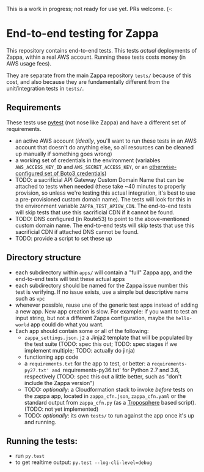This is a work in progress; not ready for use yet. PRs welcome. (-:

# End-to-end testing for Zappa

This repository contains end-to-end tests. This tests *actual* deployments of Zappa, within a real AWS account. Running these tests costs money (in AWS usage fees).

They are separate from the main Zappa repository `tests/` because of this cost, and also because they are fundamentally different from the unit/integration tests in `tests/`.


## Requirements

These tests use [pytest](https://pytest.org/) (not nose like Zappa) and have a different set of requirements.

- an active AWS account (*ideally*, you'll want to run these tests in an AWS account that doesn't do anything else, so all resources can be cleaned up manually if something goes wrong)
- a working set of credentials in the environment (variables `AWS_ACCESS_KEY_ID` and `AWS_SECRET_ACCESS_KEY`, or an [otherwise-configured set of Boto3 credentials](https://boto3.readthedocs.io/en/latest/guide/configuration.html))
- TODO: a sacrificial API Gateway Custom Domain Name that can be attached to tests when needed (these take ~40 minutes to properly provision, so unless we're testing this actual integration, it's best to use a pre-provisioned custom domain name). The tests will look for this in the environment variable `ZAPPA_TEST_APIGW_CDN`. The end-to-end tests will skip tests that use this sacrificial CDN if it cannot be found.
- TODO: DNS configured (in Route53) to point to the above-mentioned custom domain name. The end-to-end tests will skip tests that use this sacrificial CDN if attached DNS cannot be found.
- TODO: provide a script to set these up


## Directory structure

- each subdirectory within `apps/` will contain a "full" Zappa app, and the end-to-end tests will test these actual apps
- each subdirectory should be named for the Zappa issue number this test is verifying. If no issue exists, use a simple but descriptive name such as `vpc`
- whenever possible, reuse une of the generic test apps instead of adding a new app. New app creation is slow. For example: if you want to test an input string, but not a different Zappa configuration, maybe the `hello-world` app could do what you want.
- Each app should contain some or all of the following:
  - `zappa_settings.json.j2` a Jinja2 template that will be populated by the test suite (TODO: spec this out; TODO: spec stages if we implement multiple; TODO: actually do jinja)
  - functioning app code
  - a `requirements.txt` for the app to test, or better: a `requirements-py27.txt' and `requirements-py36.txt' for Python 2.7 and 3.6, respectively (TODO: spec this out a little better, such as "don't include the Zappa version")
  - TODO: *optionally*: a Cloudformation stack to invoke *before* tests on the zappa app, located in `zappa_cfn.json`, `zappa_cfn.yaml` or the standard output from `zappa_cfn.py` (as a [Troposphere](https://github.com/cloudtools/troposphere) based script). (TODO: not yet implemented)
  - TODO: *optionally*: its own `tests/` to run against the app once it's up and running.


## Running the tests:

  - run `py.test`
  - to get realtime output: `py.test --log-cli-level=debug`
